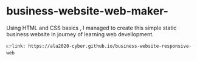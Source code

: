 # business-website-web-maker-
Using HTML and CSS basics , I managed to create this simple static business website in journey of learning web devellopment. 

    👉link: https://ala2020-cyber.github.io/business-website-responsive-web
